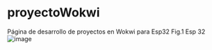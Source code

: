 # proyectoWokwi
Página de desarrollo de proyectos en Wokwi para Esp32
Fig.1
Esp 32
![image](https://github.com/user-attachments/assets/47b14527-1add-4911-abc4-1dbbc6b3d32d)

